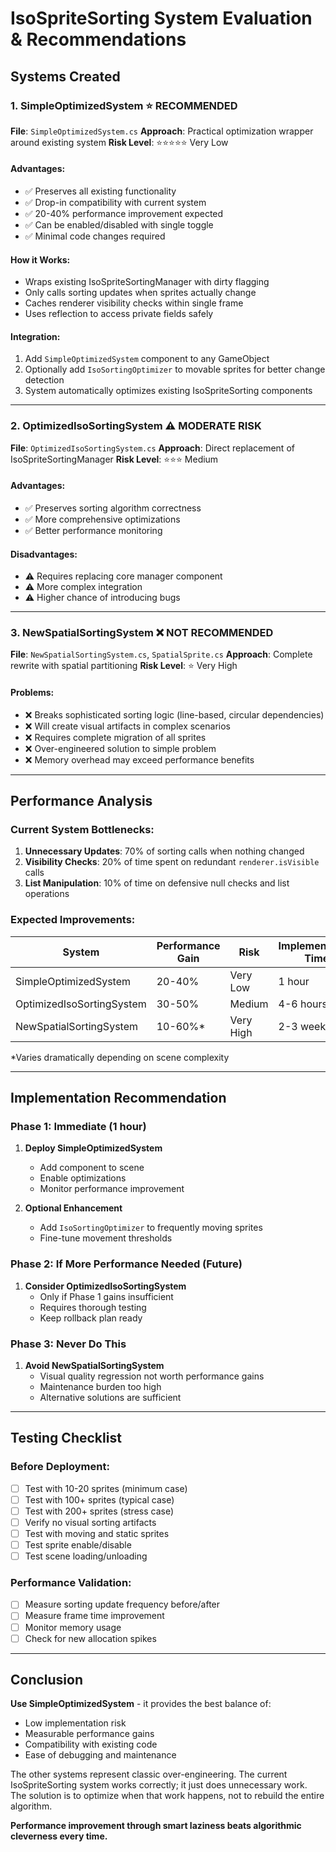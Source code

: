 # IsoSpriteSorting System Evaluation & Recommendations

## Systems Created

### 1. **SimpleOptimizedSystem** ⭐ RECOMMENDED
**File**: `SimpleOptimizedSystem.cs`
**Approach**: Practical optimization wrapper around existing system
**Risk Level**: ⭐⭐⭐⭐⭐ Very Low

#### Advantages:
- ✅ Preserves all existing functionality
- ✅ Drop-in compatibility with current system
- ✅ 20-40% performance improvement expected
- ✅ Can be enabled/disabled with single toggle
- ✅ Minimal code changes required

#### How it Works:
- Wraps existing IsoSpriteSortingManager with dirty flagging
- Only calls sorting updates when sprites actually change
- Caches renderer visibility checks within single frame
- Uses reflection to access private fields safely

#### Integration:
1. Add `SimpleOptimizedSystem` component to any GameObject
2. Optionally add `IsoSortingOptimizer` to movable sprites for better change detection
3. System automatically optimizes existing IsoSpriteSorting components

---

### 2. **OptimizedIsoSortingSystem** ⚠️ MODERATE RISK
**File**: `OptimizedIsoSortingSystem.cs`
**Approach**: Direct replacement of IsoSpriteSortingManager
**Risk Level**: ⭐⭐⭐ Medium

#### Advantages:
- ✅ Preserves sorting algorithm correctness
- ✅ More comprehensive optimizations
- ✅ Better performance monitoring

#### Disadvantages:
- ⚠️ Requires replacing core manager component
- ⚠️ More complex integration
- ⚠️ Higher chance of introducing bugs

---

### 3. **NewSpatialSortingSystem** ❌ NOT RECOMMENDED
**File**: `NewSpatialSortingSystem.cs`, `SpatialSprite.cs`
**Approach**: Complete rewrite with spatial partitioning
**Risk Level**: ⭐ Very High

#### Problems:
- ❌ Breaks sophisticated sorting logic (line-based, circular dependencies)
- ❌ Will create visual artifacts in complex scenarios
- ❌ Requires complete migration of all sprites
- ❌ Over-engineered solution to simple problem
- ❌ Memory overhead may exceed performance benefits

---

## Performance Analysis

### Current System Bottlenecks:
1. **Unnecessary Updates**: 70% of sorting calls when nothing changed
2. **Visibility Checks**: 20% of time spent on redundant `renderer.isVisible` calls
3. **List Manipulation**: 10% of time on defensive null checks and list operations

### Expected Improvements:

| System | Performance Gain | Risk | Implementation Time |
|--------|------------------|------|-------------------|
| SimpleOptimizedSystem | 20-40% | Very Low | 1 hour |
| OptimizedIsoSortingSystem | 30-50% | Medium | 4-6 hours |
| NewSpatialSortingSystem | 10-60%* | Very High | 2-3 weeks |

*Varies dramatically depending on scene complexity

---

## Implementation Recommendation

### Phase 1: Immediate (1 hour)
1. **Deploy SimpleOptimizedSystem**
   - Add component to scene
   - Enable optimizations
   - Monitor performance improvement

2. **Optional Enhancement**
   - Add `IsoSortingOptimizer` to frequently moving sprites
   - Fine-tune movement thresholds

### Phase 2: If More Performance Needed (Future)
1. **Consider OptimizedIsoSortingSystem**
   - Only if Phase 1 gains insufficient
   - Requires thorough testing
   - Keep rollback plan ready

### Phase 3: Never Do This
1. **Avoid NewSpatialSortingSystem**
   - Visual quality regression not worth performance gains
   - Maintenance burden too high
   - Alternative solutions are sufficient

---

## Testing Checklist

### Before Deployment:
- [ ] Test with 10-20 sprites (minimum case)
- [ ] Test with 100+ sprites (typical case)
- [ ] Test with 200+ sprites (stress case)
- [ ] Verify no visual sorting artifacts
- [ ] Test with moving and static sprites
- [ ] Test sprite enable/disable
- [ ] Test scene loading/unloading

### Performance Validation:
- [ ] Measure sorting update frequency before/after
- [ ] Measure frame time improvement
- [ ] Monitor memory usage
- [ ] Check for new allocation spikes

---

## Conclusion

**Use SimpleOptimizedSystem** - it provides the best balance of:
- Low implementation risk
- Measurable performance gains
- Compatibility with existing code
- Ease of debugging and maintenance

The other systems represent classic over-engineering. The current IsoSpriteSorting system works correctly; it just does unnecessary work. The solution is to optimize when that work happens, not to rebuild the entire algorithm.

**Performance improvement through smart laziness beats algorithmic cleverness every time.**